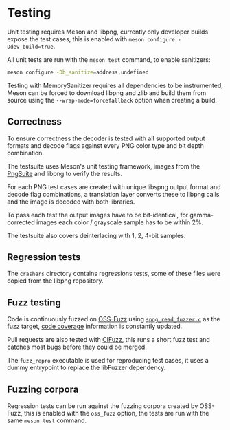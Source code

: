 # Testing

Unit testing requires Meson and libpng, currently only developer builds expose
the test cases, this is enabled with `meson configure -Ddev_build=true`.

All unit tests are run with the `meson test` command, to enable sanitizers:

```bash
meson configure -Db_sanitize=address,undefined
```

Testing with MemorySanitizer requires all dependencies to be instrumented,
Meson can be forced to download libpng and zlib and build them from source
using the `--wrap-mode=forcefallback` option when creating a build.

## Correctness

To ensure correctness the decoder is tested with all supported output formats
and decode flags against every PNG color type and bit depth combination.

The testsuite uses Meson's unit testing framework,
images from the [PngSuite](http://web.archive.org/web/20200414214727/www.schaik.com/pngsuite/)
and libpng to verify the results.

For each PNG test cases are created with unique libspng output format and decode flag combinations,
a translation layer converts these to libpng calls and the image is decoded with both libraries.

To pass each test the output images have to be bit-identical,
for gamma-corrected images each color / grayscale sample has to be within 2%.

The testsuite also covers deinterlacing with 1, 2, 4-bit samples.

## Regression tests

The `crashers` directory contains regressions tests, some of these files
were copied from the libpng repository.

## Fuzz testing

Code is continuously fuzzed on [OSS-Fuzz](https://google.github.io/oss-fuzz/)
using [`spng_read_fuzzer.c`](spng_read_fuzzer.c) as the fuzz target,
[code coverage](https://oss-fuzz.com/coverage-report/job/libfuzzer_asan_libspng/latest) information is constantly updated.

Pull requests are also tested with [CIFuzz](https://google.github.io/oss-fuzz/getting-started/continuous-integration/),
this runs a short fuzz test and catches most bugs before they could be merged.

The `fuzz_repro` executable is used for reproducing test cases,
it uses a dummy entrypoint to replace the libFuzzer dependency.

## Fuzzing corpora

Regression tests can be run against the fuzzing corpora created by OSS-Fuzz,
this is enabled with the `oss_fuzz` option, the tests are run with the
same `meson test` command.
